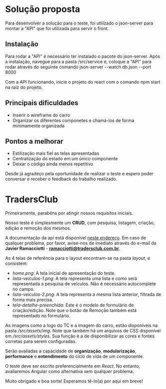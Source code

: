 # Solução proposta

Para desenvolver a solução para o teste, foi utilizado o json-server para montar a "API" que foi utilizada para servir o front. 

## Instalação

Para rodar a "API" é necessário ter instalado o pacote do json-server. Após a instalação, navegue para a pasta /src/service e, coloque a "API" para rodar através do seguinte comando
json-server --watch db.json --port 8000

Com a API funcionando, inicie o projeto do react com o comando npm start na raiz do projeto.

## Principais dificuldades

* Inserir o wireframe do carro
* Organizar os diferentes componetes e chamá-los de forma minimamente organizada

## Pontos a melhorar

* Estilização mais fiel as telas apresentadas
* Centralização do estado em um único componente
* Deixar o código ainda menos repetitivo

Desde já agradeço pela oportunidade de realizar o teste e espero poder conversar e receber o feedback do trabalho realizado.


# TradersClub

Primeiramente, parabéns por atingir nossos requisitos iniciais.

Nosso teste é simplesmente um **CRUD**, com pesquisa, listagem, criação, edição e remoção dos mesmos.

A documentação da api está disponível [neste endereço](https://tradersclub.docs.apiary.io/). Em caso de qualquer problema, por favor, avise-nos de imediato através do e-mail da **Javier Ramacciotti** - **ramacciotti@tradersclub.com.br**.

As 4 telas de referência para o layout encontram-se na pasta *layout*, e consistem:

- *home.png*: A tela inicial de apresentação do teste.
- *lista-veiculos-1.png*: A tela representa uma lista e como será representada a pesquisa de veículos.
Não é necessário autocomplete no campo.
- *lista-veiculos-2.png*: A tela representa a mesma lista anterior, filtrada de forma mais precisa.
- *tela-detalhe-preenchida*: Este é o modelo de formulário de criação/edição. Note que o botão de Remoção também está representado no formulário.

As imagens como a logo do TC e a imagem do carro, estão disponíveis na pasta */src/assets/img*.
Note que também há um arquivos de CSS disponível em */src/assets/styles*. Sua função é a de disponibilizar as cores e fontes corretas para serem configuradas.

Serão avaliadas a capacidade de **organização**, **modularização**, **performance** e **entendimento** do ciclo de vida de um componente.

O teste deve ser escrito preferencialmente em *React*. No entanto, avaliaremos Angular como alternativa sem qualquer problema.


Muito obrigado e boa sorte! 
Esperamos tê-lo(a) por aqui em breve!
